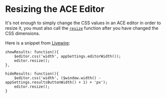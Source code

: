 ﻿# Resizing the ACE Editor 

It's not enough to simply change the CSS values in an ACE editor in order to resize it, you must also call the [`resize`](https://github.com/josdejong/jsoneditor/issues/131#issuecomment-55874095) function after you have changed the CSS dimensions.

Here is a snippet from [Livewire](https://github.com/Infragistics/livewire):

````
showResults: function(){              
    $editor.css('width', appSettings.editorWidth());
    editor.resize();    
},

hideResults: function(){    
    $editor.css('width', ($window.width() - appSettings.resultsButtonWidth() + 1) + 'px');
    editor.resize();    
}
````